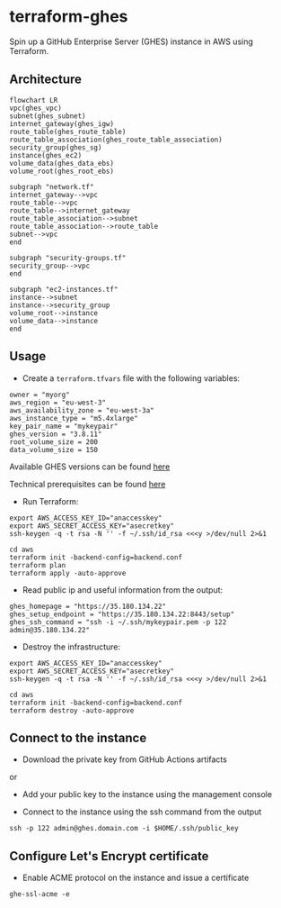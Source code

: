 # terraform-ghes

Spin up a GitHub Enterprise Server (GHES) instance in AWS using Terraform.

## Architecture

```mermaid
flowchart LR
vpc(ghes_vpc)
subnet(ghes_subnet)
internet_gateway(ghes_igw)
route_table(ghes_route_table)
route_table_association(ghes_route_table_association)
security_group(ghes_sg)
instance(ghes_ec2)
volume_data(ghes_data_ebs)
volume_root(ghes_root_ebs)

subgraph "network.tf"
internet_gateway-->vpc
route_table-->vpc
route_table-->internet_gateway
route_table_association-->subnet
route_table_association-->route_table
subnet-->vpc
end

subgraph "security-groups.tf"
security_group-->vpc
end

subgraph "ec2-instances.tf"
instance-->subnet
instance-->security_group
volume_root-->instance
volume_data-->instance
end

```

## Usage

* Create a `terraform.tfvars` file with the following variables:

```hcl
owner = "myorg"
aws_region = "eu-west-3"
aws_availability_zone = "eu-west-3a"
aws_instance_type = "m5.4xlarge"
key_pair_name = "mykeypair"
ghes_version = "3.8.11"
root_volume_size = 200
data_volume_size = 150
```

Available GHES versions can be found [here](https://enterprise.github.com/releases)

Technical prerequisites can be found [here](https://docs.github.com/en/enterprise-server@3.10/admin/installation/setting-up-a-github-enterprise-server-instance/installing-github-enterprise-server-on-vmware#minimum-requirements)

* Run Terraform:

```hcl
export AWS_ACCESS_KEY_ID="anaccesskey"
export AWS_SECRET_ACCESS_KEY="asecretkey"
ssh-keygen -q -t rsa -N '' -f ~/.ssh/id_rsa <<<y >/dev/null 2>&1

cd aws
terraform init -backend-config=backend.conf
terraform plan
terraform apply -auto-approve
```

* Read public ip and useful information from the output:

```hcl
ghes_homepage = "https://35.180.134.22"
ghes_setup_endpoint = "https://35.180.134.22:8443/setup"
ghes_ssh_command = "ssh -i ~/.ssh/mykeypair.pem -p 122 admin@35.180.134.22"
```

* Destroy the infrastructure:

```hcl
export AWS_ACCESS_KEY_ID="anaccesskey"
export AWS_SECRET_ACCESS_KEY="asecretkey"
ssh-keygen -q -t rsa -N '' -f ~/.ssh/id_rsa <<<y >/dev/null 2>&1

cd aws
terraform init -backend-config=backend.conf
terraform destroy -auto-approve
```

## Connect to the instance

* Download the private key from GitHub Actions artifacts

or

* Add your public key to the instance using the management console

* Connect to the instance using the ssh command from the output

```shell
ssh -p 122 admin@ghes.domain.com -i $HOME/.ssh/public_key
```

## Configure Let's Encrypt certificate

* Enable ACME protocol on the instance and issue a certificate

```shell
ghe-ssl-acme -e
```